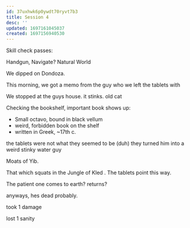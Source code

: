 ```yaml
---
id: 37uxhwk6p0ywdt70ryvt7b3
title: Session 4
desc: ''
updated: 1697161045037
created: 1697156940530
---
```

Skill check passes:

Handgun,
Navigate?
Natural World

We dipped on Dondoza.

This morning, we got a memo from the guy who we left the tablets with

We stopped at the guys house. it stinks. old cat

Checking the bookshelf, important book shows up:
- Small octavo, bound in black vellum
- weird, forbidden book on the shelf
- written in Greek, ~17th c.

the tablets were not what they seemed to be (duh)
they turned him into a weird stinky water guy

Moats of Yib.

That which squats in the Jungle of Kled . The tablets point this way.

The patient one comes to earth? returns?

anyways, hes dead probably.

took 1 damage

lost 1 sanity
